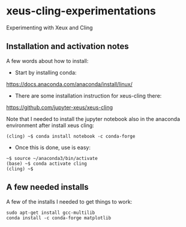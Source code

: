 # xeus-cling-experimentations

Experimenting with Xeux and Cling

## Installation and activation notes

A few words about how to install:

- Start by installing conda:

https://docs.anaconda.com/anaconda/install/linux/

- There are some installation instruction for xeus-cling there:

https://github.com/jupyter-xeus/xeus-cling

Note that I needed to install the jupyter notebook also in the anaconda environment after install xeus cling:

```
(cling) ~$ conda install notebook -c conda-forge
```

- Once this is done, use is easy:

```
~$ source ~/anaconda3/bin/activate 
(base) ~$ conda activate cling
(cling) ~$ 
```

## A few needed installs

A few of the installs I needed to get things to work:

```
sudo apt-get install gcc-multilib
conda install -c conda-forge matplotlib 
```

